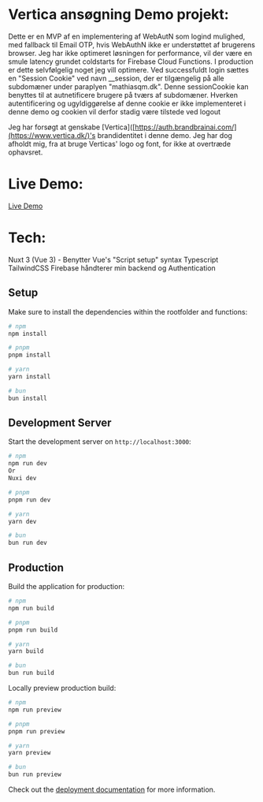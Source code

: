 
# Vertica ansøgning Demo projekt:
Dette er en MVP af en implementering af WebAutN som logind mulighed, med fallback til Email OTP, hvis WebAuthN ikke er understøttet af brugerens browser. Jeg har ikke optimeret løsningen for performance, vil der være en smule latency grundet coldstarts for Firebase Cloud Functions. I production er dette selvfølgelig noget jeg vill optimere. Ved successfuldt login sættes en "Session Cookie" ved navn __session, der er tilgængelig på alle subdomæner under paraplyen "mathiasqm.dk". Denne sessionCookie kan benyttes til at autnetificere brugere på tværs af subdomæner. Hverken autentificering og ugyldiggørelse af denne cookie er ikke implementeret i denne demo og cookien vil derfor stadig være tilstede ved logout 

Jeg har forsøgt at genskabe [Vertica]([https://auth.brandbrainai.com/](https://www.vertica.dk/)'s brandidentitet i denne demo. Jeg har dog afholdt mig, fra at bruge Verticas' logo og font, for ikke at overtræde ophavsret.

# Live Demo:
[Live Demo](https://auth.brandbrainai.com/)

# Tech:

Nuxt 3 (Vue 3) - Benytter Vue's "Script setup" syntax
Typescript
TailwindCSS
Firebase håndterer min backend og Authentication

## Setup

Make sure to install the dependencies within the rootfolder and functions:

```bash
# npm
npm install

# pnpm
pnpm install

# yarn
yarn install

# bun
bun install
```

## Development Server

Start the development server on `http://localhost:3000`:

```bash
# npm
npm run dev
Or
Nuxi dev

# pnpm
pnpm run dev

# yarn
yarn dev

# bun
bun run dev
```

## Production

Build the application for production:

```bash
# npm
npm run build

# pnpm
pnpm run build

# yarn
yarn build

# bun
bun run build
```

Locally preview production build:

```bash
# npm
npm run preview

# pnpm
pnpm run preview

# yarn
yarn preview

# bun
bun run preview
```

Check out the [deployment documentation](https://nuxt.com/docs/getting-started/deployment) for more information.
